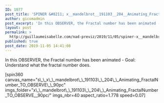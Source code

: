 ```yaml
---
ID: 1077
post_title: 'SPINER &#8211; x__mandelbrot__191103__204__Animating_FractalNumber_TO_OBSERVE__90pc'
author: gicomadmin
post_excerpt: 'In this OBSERVER, the Fractal number has been animated - Goal:  Understand what the fractal number does.'
layout: post
permalink: >
  http://guillaumeisabelle.com/nad-previz/2019/11/05/spiner-x__mandelbrot__191103__204__animating_fractalnumber_to_observe__90pc/
published: true
post_date: 2019-11-05 14:41:08
---
```

<!-- wp:paragraph -->

In this OBSERVER, the Fractal number has been animated - Goal: Understand what the fractal number does.

<!-- /wp:paragraph -->

<!-- wp:shortcode --> [spin360 canvas_name="s\_\_x\_\_mandelbrot\_\_191103\_\_204\_\_Animating_FractalNumber_TO_OBSERVE\_\_90pc" imgs_folder="x\_\_mandelbrot\_\_191103\_\_204\_\_Animating_FractalNumber_TO_OBSERVE__90pc/" imgs_nbr=40 aspect_ratio=1.778 speed=0.07] 

<!-- /wp:shortcode -->